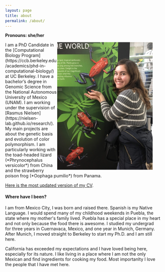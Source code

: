 ```yaml
---
layout: page
title: about 
permalink: /about/
---
```


**Pronouns: she/her**

<img src="/figures/IMG_0114.JPG" alt="Me at Cal Academy with *Oophaga pumilio*" style="float:right;padding-right:25px;width:310px">
I am a PhD Candidate in the [Computational Biology Program](https://ccb.berkeley.edu/academics/phd-in-computational-biology/) at UC Berkeley. I have a bachelor’s degree in Genomic Science from the National Autonomous University of Mexico (UNAM). I am working under the supervision of [Rasmus Nielsen](https://nielsen-lab.github.io/research/). My main projects are about the genetic basis and evolution of color polymorphism. I am particularly working with the toad-headed lizard (*Phrynocephalus versicolor*) from China and the strawberry poison frog (*Oophaga pumilio*) from Panama.

[Here is the most updated version of my CV](/files/CVDianaAguilarGomez_updatedNov2021.pdf).

#### Where have I been?
I am from Mexico City, I was born and raised there. Spanish is my Native Language. I would spend many of my childhood weekends in Puebla, the state where my mother's family lived. Puebla has a special place in my heart and not only because the food there is awesome. I studied my undergrad for three years in Cuernavaca, Mexico, and one year in Munich, Germany. After Munich, I moved straight to Berkeley to start my Ph.D. and I am still here.

California has exceeded my expectations and I have loved being here, especially for its nature. I like living in a place where I am not the only Mexican and find ingredients for cooking my food. Most importanlty I love the people that I have met here. 

[jekyll-organization]: https://github.com/jekyll
